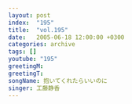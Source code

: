 ```yaml
---
layout: post
index:  "195"
title:  "vol.195"
date:   2005-06-18 12:00:00 +0300
categories: archive
tags: []
youtube: "195"
greetingM: 
greetingT: 
songName: 抱いてくれたらいいのに
singer: 工藤静香
---
```

